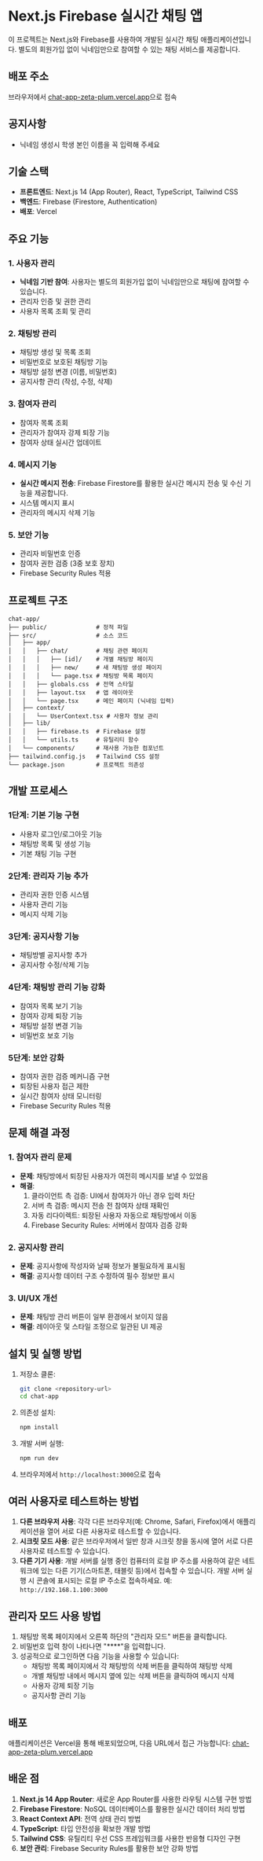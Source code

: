 # Next.js Firebase 실시간 채팅 앱

이 프로젝트는 Next.js와 Firebase를 사용하여 개발된 실시간 채팅 애플리케이션입니다. 별도의 회원가입 없이 닉네임만으로 참여할 수 있는 채팅 서비스를 제공합니다.

## 배포 주소
브라우저에서 [chat-app-zeta-plum.vercel.app](https://chat-app-zeta-plum.vercel.app)으로 접속

## 공지사항
- 닉네임 생성시 학생 본인 이름을 꼭 입력해 주세요

## 기술 스택

- **프론트엔드**: Next.js 14 (App Router), React, TypeScript, Tailwind CSS
- **백엔드**: Firebase (Firestore, Authentication)
- **배포**: Vercel

## 주요 기능

### 1. 사용자 관리
- **닉네임 기반 참여**: 사용자는 별도의 회원가입 없이 닉네임만으로 채팅에 참여할 수 있습니다.
- 관리자 인증 및 권한 관리
- 사용자 목록 조회 및 관리

### 2. 채팅방 관리
- 채팅방 생성 및 목록 조회
- 비밀번호로 보호된 채팅방 기능
- 채팅방 설정 변경 (이름, 비밀번호)
- 공지사항 관리 (작성, 수정, 삭제)

### 3. 참여자 관리
- 참여자 목록 조회
- 관리자가 참여자 강제 퇴장 기능
- 참여자 상태 실시간 업데이트

### 4. 메시지 기능
- **실시간 메시지 전송**: Firebase Firestore를 활용한 실시간 메시지 전송 및 수신 기능을 제공합니다.
- 시스템 메시지 표시
- 관리자의 메시지 삭제 기능

### 5. 보안 기능
- 관리자 비밀번호 인증
- 참여자 권한 검증 (3중 보호 장치)
- Firebase Security Rules 적용

## 프로젝트 구조

```
chat-app/
├── public/              # 정적 파일
├── src/                 # 소스 코드
│   ├── app/            
│   │   ├── chat/        # 채팅 관련 페이지
│   │   │   ├── [id]/    # 개별 채팅방 페이지
│   │   │   ├── new/     # 새 채팅방 생성 페이지
│   │   │   └── page.tsx # 채팅방 목록 페이지
│   │   ├── globals.css  # 전역 스타일
│   │   ├── layout.tsx   # 앱 레이아웃
│   │   └── page.tsx     # 메인 페이지 (닉네임 입력)
│   ├── context/         
│   │   └── UserContext.tsx # 사용자 정보 관리
│   ├── lib/             
│   │   ├── firebase.ts  # Firebase 설정
│   │   └── utils.ts     # 유틸리티 함수
│   └── components/      # 재사용 가능한 컴포넌트
├── tailwind.config.js   # Tailwind CSS 설정
└── package.json         # 프로젝트 의존성
```

## 개발 프로세스

### 1단계: 기본 기능 구현
- 사용자 로그인/로그아웃 기능
- 채팅방 목록 및 생성 기능
- 기본 채팅 기능 구현

### 2단계: 관리자 기능 추가
- 관리자 권한 인증 시스템
- 사용자 관리 기능
- 메시지 삭제 기능

### 3단계: 공지사항 기능
- 채팅방별 공지사항 추가
- 공지사항 수정/삭제 기능

### 4단계: 채팅방 관리 기능 강화
- 참여자 목록 보기 기능
- 참여자 강제 퇴장 기능
- 채팅방 설정 변경 기능
- 비밀번호 보호 기능

### 5단계: 보안 강화
- 참여자 권한 검증 메커니즘 구현
- 퇴장된 사용자 접근 제한
- 실시간 참여자 상태 모니터링
- Firebase Security Rules 적용

## 문제 해결 과정

### 1. 참여자 관리 문제
- **문제**: 채팅방에서 퇴장된 사용자가 여전히 메시지를 보낼 수 있었음
- **해결**: 
  1. 클라이언트 측 검증: UI에서 참여자가 아닌 경우 입력 차단
  2. 서버 측 검증: 메시지 전송 전 참여자 상태 재확인
  3. 자동 리다이렉트: 퇴장된 사용자 자동으로 채팅방에서 이동
  4. Firebase Security Rules: 서버에서 참여자 검증 강화

### 2. 공지사항 관리
- **문제**: 공지사항에 작성자와 날짜 정보가 불필요하게 표시됨
- **해결**: 공지사항 데이터 구조 수정하여 필수 정보만 표시

### 3. UI/UX 개선
- **문제**: 채팅방 관리 버튼이 일부 환경에서 보이지 않음
- **해결**: 레이아웃 및 스타일 조정으로 일관된 UI 제공

## 설치 및 실행 방법

1. 저장소 클론:
   ```bash
   git clone <repository-url>
   cd chat-app
   ```

2. 의존성 설치:
   ```bash
   npm install
   ```

3. 개발 서버 실행:
   ```bash
   npm run dev
   ```

4. 브라우저에서 `http://localhost:3000`으로 접속

## 여러 사용자로 테스트하는 방법

1. **다른 브라우저 사용**: 각각 다른 브라우저(예: Chrome, Safari, Firefox)에서 애플리케이션을 열어 서로 다른 사용자로 테스트할 수 있습니다.
2. **시크릿 모드 사용**: 같은 브라우저에서 일반 창과 시크릿 창을 동시에 열어 서로 다른 사용자로 테스트할 수 있습니다.
3. **다른 기기 사용**: 개발 서버를 실행 중인 컴퓨터의 로컬 IP 주소를 사용하여 같은 네트워크에 있는 다른 기기(스마트폰, 태블릿 등)에서 접속할 수 있습니다.
   개발 서버 실행 시 콘솔에 표시되는 로컬 IP 주소로 접속하세요. 예: `http://192.168.1.100:3000`

## 관리자 모드 사용 방법

1. 채팅방 목록 페이지에서 오른쪽 하단의 "관리자 모드" 버튼을 클릭합니다.
2. 비밀번호 입력 창이 나타나면 "****"을 입력합니다.
3. 성공적으로 로그인하면 다음 기능을 사용할 수 있습니다:
   - 채팅방 목록 페이지에서 각 채팅방의 삭제 버튼을 클릭하여 채팅방 삭제
   - 개별 채팅방 내에서 메시지 옆에 있는 삭제 버튼을 클릭하여 메시지 삭제
   - 사용자 강제 퇴장 기능
   - 공지사항 관리 기능

## 배포

애플리케이션은 Vercel을 통해 배포되었으며, 다음 URL에서 접근 가능합니다:
[chat-app-zeta-plum.vercel.app](https://chat-app-zeta-plum.vercel.app)

## 배운 점

1. **Next.js 14 App Router**: 새로운 App Router를 사용한 라우팅 시스템 구현 방법
2. **Firebase Firestore**: NoSQL 데이터베이스를 활용한 실시간 데이터 처리 방법
3. **React Context API**: 전역 상태 관리 방법
4. **TypeScript**: 타입 안전성을 확보한 개발 방법
5. **Tailwind CSS**: 유틸리티 우선 CSS 프레임워크를 사용한 반응형 디자인 구현
6. **보안 관리**: Firebase Security Rules를 활용한 보안 강화 방법
